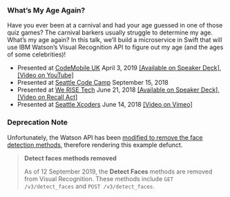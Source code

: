 ### What’s My Age Again?

Have you ever been at a carnival and had your age guessed in one of those quiz games? The carnival barkers usually struggle to determine my age. What’s my age again? In this talk, we’ll build a microservice in Swift that will use IBM Watson’s Visual Recognition API to figure out my age (and the ages of some celebrities)!

- Presented at [CodeMobile UK](http://www.codemobile.co.uk/) April 3, 2019 [[Available on Speaker Deck]](https://speakerdeck.com/devwiththehair/whats-my-age-again), [[Video on YouTube]](https://www.youtube.com/watch?v=PEIEjaNx7zY)
- Presented at [Seattle Code Camp](https://seattle.codecamp.us/) September 15, 2018
- Presented at [We RISE Tech](https://werise.tech/sessions/2018/6/3/whats-my-age-again) June 21, 2018 [[Available on Speaker Deck]](https://speakerdeck.com/devwiththehair/whats-my-age-again), [[Video on Recall Act]](https://www.recallact.com/presentation/whats-my-age-again)
- Presented at [Seattle Xcoders](http://seattlexcoders.org/) June 14, 2018 [[Video on Vimeo]](https://vimeo.com/276782753)

### Deprecation Note

Unfortunately, the Watson API has been [modified to remove the face detection methods](https://cloud.ibm.com/docs/services/visual-recognition?topic=visual-recognition-release-notes#12-september-2019), therefore rendering this example defunct.

> **Detect faces methods removed**
>
> As of 12 September 2019, the **Detect Faces** methods are removed from Visual Recognition. These methods include `GET /v3/detect_faces` and `POST /v3/detect_faces`.
